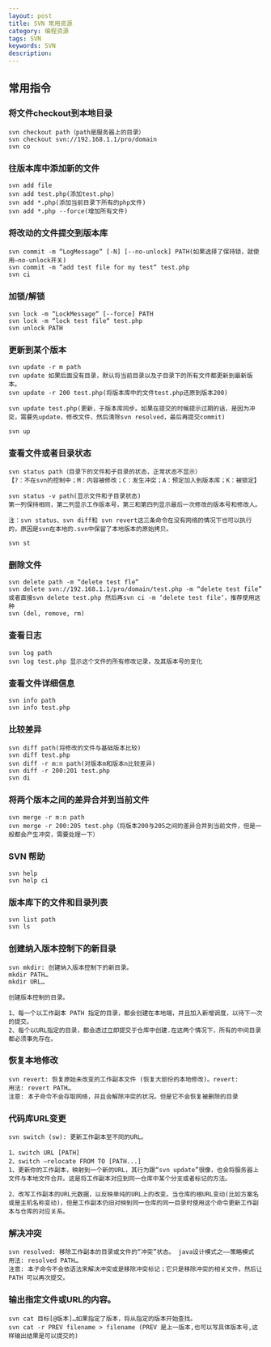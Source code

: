 ```yaml
---
layout: post
title: SVN 常用资源
category: 编程资源
tags: SVN
keywords: SVN
description: 
---
```


## 常用指令

### 将文件checkout到本地目录
    
    svn checkout path（path是服务器上的目录）
    svn checkout svn://192.168.1.1/pro/domain
    svn co

### 往版本库中添加新的文件

    svn add file
    svn add test.php(添加test.php)
    svn add *.php(添加当前目录下所有的php文件)
    svn add *.php --force(增加所有文件)

### 将改动的文件提交到版本库

    svn commit -m “LogMessage“ [-N] [--no-unlock] PATH(如果选择了保持锁，就使用–no-unlock开关)
    svn commit -m “add test file for my test“ test.php
    svn ci

### 加锁/解锁

    svn lock -m “LockMessage“ [--force] PATH
    svn lock -m “lock test file“ test.php
    svn unlock PATH

### 更新到某个版本

    svn update -r m path
    svn update 如果后面没有目录，默认将当前目录以及子目录下的所有文件都更新到最新版本。
    svn update -r 200 test.php(将版本库中的文件test.php还原到版本200)

    svn update test.php(更新，于版本库同步。如果在提交的时候提示过期的话，是因为冲突，需要先update，修改文件，然后清除svn resolved，最后再提交commit)

    svn up

### 查看文件或者目录状态

    svn status path（目录下的文件和子目录的状态，正常状态不显示）
    【?：不在svn的控制中；M：内容被修改；C：发生冲突；A：预定加入到版本库；K：被锁定】

    svn status -v path(显示文件和子目录状态)
    第一列保持相同，第二列显示工作版本号，第三和第四列显示最后一次修改的版本号和修改人。

    注：svn status、svn diff和 svn revert这三条命令在没有网络的情况下也可以执行的，原因是svn在本地的.svn中保留了本地版本的原始拷贝。

    svn st

### 删除文件

    svn delete path -m “delete test fle“
    svn delete svn://192.168.1.1/pro/domain/test.php -m “delete test file”
    或者直接svn delete test.php 然后再svn ci -m ‘delete test file‘，推荐使用这种
    svn (del, remove, rm)

### 查看日志

    svn log path 
    svn log test.php 显示这个文件的所有修改记录，及其版本号的变化

### 查看文件详细信息

    svn info path
    svn info test.php

### 比较差异

    svn diff path(将修改的文件与基础版本比较)
    svn diff test.php
    svn diff -r m:n path(对版本m和版本n比较差异)
    svn diff -r 200:201 test.php
    svn di

### 将两个版本之间的差异合并到当前文件

    svn merge -r m:n path
    svn merge -r 200:205 test.php（将版本200与205之间的差异合并到当前文件，但是一般都会产生冲突，需要处理一下）

### SVN 帮助

    svn help
    svn help ci

### 版本库下的文件和目录列表

    svn list path 
    svn ls

### 创建纳入版本控制下的新目录

    svn mkdir: 创建纳入版本控制下的新目录。
    mkdir PATH…
    mkdir URL…
    
    创建版本控制的目录。

    1、每一个以工作副本 PATH 指定的目录，都会创建在本地端，并且加入新增调度，以待下一次的提交。
    2、每个以URL指定的目录，都会透过立即提交于仓库中创建.在这两个情况下，所有的中间目录都必须事先存在。

### 恢复本地修改

    svn revert: 恢复原始未改变的工作副本文件 (恢复大部份的本地修改)。revert:
    用法: revert PATH…
    注意: 本子命令不会存取网络，并且会解除冲突的状况。但是它不会恢复被删除的目录

### 代码库URL变更

    svn switch (sw): 更新工作副本至不同的URL。 

    1、switch URL [PATH]
    2、switch –relocate FROM TO [PATH...]
    1、更新你的工作副本，映射到一个新的URL，其行为跟“svn update”很像，也会将服务器上文件与本地文件合并。这是将工作副本对应到同一仓库中某个分支或者标记的方法。

    2、改写工作副本的URL元数据，以反映单纯的URL上的改变。当仓库的根URL变动(比如方案名或是主机名称变动)，但是工作副本仍旧对映到同一仓库的同一目录时使用这个命令更新工作副本与仓库的对应关系。

### 解决冲突

    svn resolved: 移除工作副本的目录或文件的“冲突”状态。 java设计模式之——策略模式
    用法: resolved PATH…
    注意: 本子命令不会依语法来解决冲突或是移除冲突标记；它只是移除冲突的相关文件，然后让 PATH 可以再次提交。

### 输出指定文件或URL的内容。

    svn cat 目标[@版本]…如果指定了版本，将从指定的版本开始查找。
    svn cat -r PREV filename > filename (PREV 是上一版本,也可以写具体版本号,这样输出结果是可以提交的)

